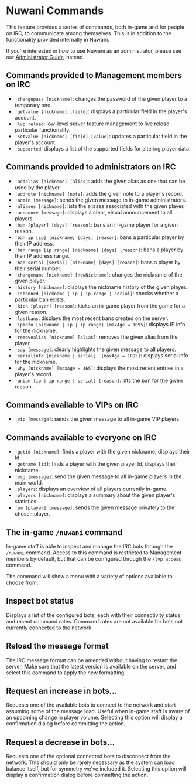 # Nuwani Commands
This feature provides a series of commands, both in-game and for people on IRC, to communicate
among themselves. This is in addition to the functionality provided internally in Nuwani.

If you're interested in _how_ to use Nuwani as an administrator, please see our
[Administrator Guide](ADMINISTRATORS.md) instead.

## Commands provided to Management members on IRC
  * `!changepass [nickname]`: changes the password of the given player to a temporary one.
  * `!getvalue [nickname] [field]`: displays a particular field in the player's account.
  * `!lvp reload`: low-level server feature management to live reload particular functionality.
  * `!setvalue [nickname] [field] [value]`: updates a particular field in the player's account.
  * `!supported`: displays a list of the supported fields for altering player data.

## Commands provided to administrators on IRC
  * `!addalias [nickname] [alias]`: adds the given alias as one that can be used by the player.
  * `!addnote [nickname] [note]`: adds the given note to a player's record.
  * `!admin [message]`: sends the given message to in-game administrators.
  * `!aliases [nickname]`: lists the aliases associated with the given player.
  * `!announce [message]`: displays a clear, visual announcement to all players.
  * `!ban [player] [days] [reason]`: bans an in-game player for a given reason.
  * `!ban ip [ip] [nickname] [days] [reason]`: bans a particular player by their IP address.
  * `!ban range [ip range] [nickname] [days] [reason]`: bans a player by their IP address range.
  * `!ban serial [serial] [nickname] [days] [reason]`: bans a player by their serial number.
  * `!changename [nickname] [newNickname]`: changes the nickname of the given player.
  * `!history [nickname]`: displays the nickname history of the given player.
  * `!isbanned [nickname | ip | ip range | serial]`: checks whether a particular ban exists.
  * `!kick [player] [reason]`: kicks an in-game player from the game for a given reason.
  * `!lastbans`: displays the most recent bans created on the server.
  * `!ipinfo [nickname | ip | ip range] [maxAge = 1095]`: displays IP info for the nickname.
  * `!removealias [nickname] [alias]`: removes the given alias from the player.
  * `!say [message]`: clearly highlights the given message to all players.
  * `!serialinfo [nickname | serial]  [maxAge = 1095]`: displays serial info for the nickname.
  * `!why [nickname] [maxAge = 365]`: displays the most recent entries in a player's record.
  * `!unban [ip | ip range | serial] [reason]`: lifts the ban for the given reason.

## Commands available to VIPs on IRC
  * `!vip [message]`: sends the given message to all in-game VIP players.

## Commands available to everyone on IRC
  * `!getid [nickname]`: finds a player with the given nickname, displays their Id.
  * `!getname [id]`: finds a player with the given player Id, displays their nickname.
  * `!msg [message]`: send the given message to all in-game players in the main world.
  * `!players`: displays an overview of all players currently in-game.
  * `!players [nickname]`: displays a summary about the given player's statistics.
  * `!pm [player] [message]`: sends the given message privately to the chosen player.

## The in-game `/nuwani` command
In-game staff is able to inspect and manage the IRC bots through the `/nuwani` command. Access to
this command is restricted to Management members by default, but that can be configured through
the `/lvp access` command.

The command will show a menu with a variety of options available to choose from.

## Inspect bot status
Displays a list of the configured bots, each with their connectivity status and recent command
rates. Command rates are not available for bots not currently connected to the network.

## Reload the message format
The IRC message format can be amended without having to restart the server. Make sure that the
latest version is available on the server, and select this command to apply the new formatting.

## Request an increase in bots...
Requests one of the available bots to connect to the network and start assuming some of the message
load. Useful when in-game staff is aware of an upcoming change in player volume. Selecting this
option will display a confirmation dialog before committing the action.

## Request a decrease in bots...
Requests one of the optional connected bots to disconnect from the network. This should only be
rarely necessary as the system can load balance itself, but for symmetry we've included it.
Selecting this option will display a confirmation dialog before committing the action.
